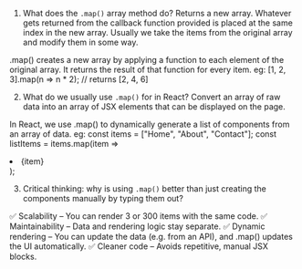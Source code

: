 1. What does the `.map()` array method do?
Returns a new array. Whatever gets returned from the callback
function provided is placed at the same index in the new array.
Usually we take the items from the original array and modify them
in some way.

.map() creates a new array by applying a function to each element of the original array. It returns the result of that function for every item. eg:
[1, 2, 3].map(n => n * 2); // returns [2, 4, 6]


2. What do we usually use `.map()` for in React?
Convert an array of raw data into an array of JSX elements
that can be displayed on the page.

In React, we use .map() to dynamically generate a list of components from an array of data. eg:
const items = ["Home", "About", "Contact"];
const listItems = items.map(item => <li>{item}</li>);


3. Critical thinking: why is using `.map()` better than just
   creating the components manually by typing them out?

✅ Scalability – You can render 3 or 300 items with the same code.
✅ Maintainability – Data and rendering logic stay separate.
✅ Dynamic rendering – You can update the data (e.g. from an API), and .map() updates the UI automatically.
✅ Cleaner code – Avoids repetitive, manual JSX blocks.